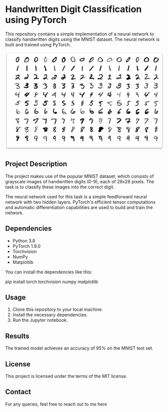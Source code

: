 # Handwritten Digit Classification using PyTorch

This repository contains a simple implementation of a neural network to classify handwritten digits using the MNIST dataset. The neural network is built and trained using PyTorch.

![Image description](images/num.png)

## Project Description

The project makes use of the popular MNIST dataset, which consists of grayscale images of handwritten digits (0-9), each of 28x28 pixels. The task is to classify these images into the correct digit.

The neural network used for this task is a simple feedforward neural network with two hidden layers. PyTorch's efficient tensor computations and automatic differentiation capabilities are used to build and train the network.

## Dependencies

* Python 3.8
* PyTorch 1.9.0
* Torchvision
* NumPy
* Matplotlib

You can install the dependencies like this:

pip install torch torchvision numpy matplotlib

## Usage

1. Clone this repository to your local machine.
2. Install the necessary dependencies.
3. Run the Jupyter notebook.

## Results

The trained model achieves an accuracy of 95% on the MNIST test set.

## License

This project is licensed under the terms of the MIT license.

## Contact

For any queries, feel free to reach out to me here
